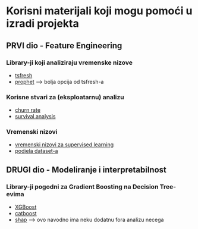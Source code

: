# Korisni materijali koji mogu pomoći u izradi projekta

## PRVI dio - Feature Engineering

### Library-ji koji analiziraju vremenske nizove
- [tsfresh](https://tsfresh.readthedocs.io/en/latest/text/introduction.html)
- [prophet](https://github.com/facebook/prophet) --> bolja opcija od tsfresh-a

### Korisne stvari za (eksploatarnu) analizu 
- [churn rate](https://en.wikipedia.org/wiki/Churn_rate)
- [survival analysis](https://en.wikipedia.org/wiki/Survival_analysis)

### Vremenski nizovi
- [vremenski nizovi za supervised learning](https://machinelearningmastery.com/time-series-forecasting-supervised-learning/)
- [podjela dataset-a](https://machinelearningmastery.com/backtest-machine-learning-models-time-series-forecasting/)


## DRUGI dio - Modeliranje i interpretabilnost

### Library-ji pogodni za Gradient Boosting na Decision Tree-evima
- [XGBoost](https://xgboost.readthedocs.io/en/latest/tutorials/model.html)
- [catboost](https://github.com/catboost/catboost)
- [shap](https://github.com/slundberg/shap) --> ovo navodno ima neku dodatnu fora analizu necega
